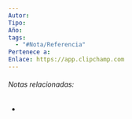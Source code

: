 ```yaml
---
Autor: 
Tipo: 
Año: 
tags:
  - "#Nota/Referencia"
Pertenece a: 
Enlace: https://app.clipchamp.com
---
```




###### Notas relacionadas:
- 
